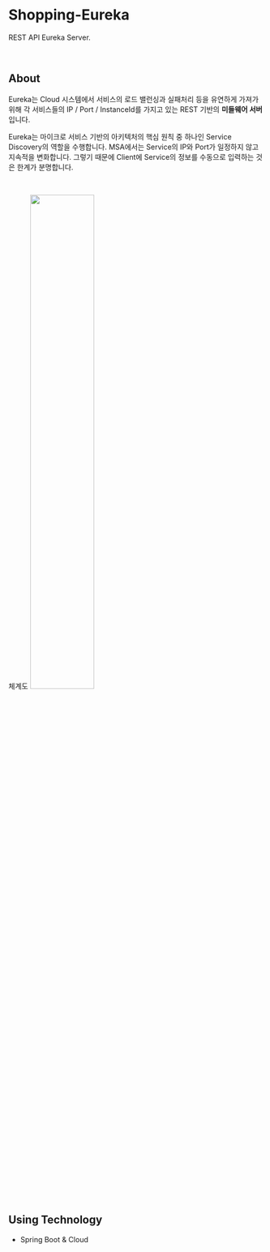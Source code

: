 # Shopping-Eureka

REST API Eureka Server.

<br>

## About

Eureka는 Cloud 시스템에서 서비스의 로드 밸런싱과 실패처리 등을 유연하게 가져가 위해 각 서비스들의 IP / Port / InstanceId를 가지고 있는 REST 기반의 <b>미들웨어 서버</b>입니다.

Eureka는 마이크로 서비스 기반의 아키텍처의 핵심 원칙 중 하나인 Service Discovery의 역할을 수행합니다. 
MSA에서는 Service의 IP와 Port가 일정하지 않고 지속적을 변화합니다. 
그렇기 때문에 Client에 Service의 정보를 수동으로 입력하는 것은 한계가 분명합니다.

<br>

체계도 
<img src="https://miro.medium.com/max/719/1*oxaA7PahX1-zo956FYLHFA.jpeg" width="50%">

<br>

## Using Technology 

* Spring Boot & Cloud


